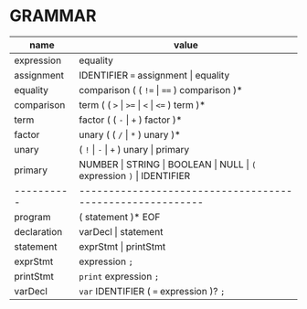# GRAMMAR

| name        | value                                                                   |
| ----------- | ----------------------------------------------------------------------- |
| expression  | equality                                                                |
| assignment  | IDENTIFIER `=` assignment \| equality                                   |
| equality    | comparison ( ( `!=` \| `==` ) comparison )\*                            |
| comparison  | term ( ( `>` \| `>=` \| `<` \| `<=` ) term )\*                          |
| term        | factor ( ( `-` \| `+` ) factor )\*                                      |
| factor      | unary ( ( `/` \| `*` ) unary )\*                                        |
| unary       | ( `!` \| `-` \| `+` ) unary \| primary                                  |
| primary     | NUMBER \| STRING \| BOOLEAN \| NULL \| `(` expression `)` \| IDENTIFIER |
| ----------  | ---------------------------------------------------------               |
| program     | ( statement )\* EOF                                                     |
| declaration | varDecl \| statement                                                    |
| statement   | exprStmt \| printStmt                                                   |
| exprStmt    | expression `;`                                                          |
| printStmt   | `print` expression `;`                                                  |
| varDecl     | `var` IDENTIFIER ( `=` expression )? `;`                                |
